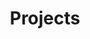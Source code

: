 ---
title: Projects
type: landing

sections:
  - block: markdown
    content:
      title: Our Projects
      subtitle: 'Filter by category:'
      text: |
        <div class="btn-toolbar filter-toolbar" role="toolbar" aria-label="Filter toolbar">
          <div class="btn-group flex-wrap" role="group" aria-label="Filter buttons">
            <a href="#projects" class="btn btn-primary active">All</a>
            <a href="/tags/ml/" class="btn btn-primary">Machine Learning</a>
            <a href="/tags/cv/" class="btn btn-primary">Computer Vision</a>
            <a href="/tags/nlp/" class="btn btn-primary">NLP</a>
          </div>
        </div>
    design:
      columns: '1'
      
  - block: collection
    id: projects
    content:
      title: ''
      subtitle: ''
      text: ''
      count: 0
      filters:
        folders:
          - project
        exclude_featured: false
      archive:
        enable: false
    design:
      view: card
      columns: '2'
---